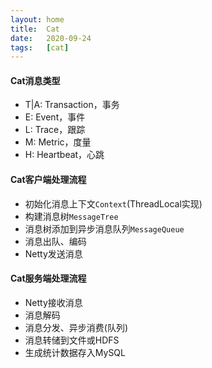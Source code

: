 ```yaml
---
layout: home
title:  Cat
date:   2020-09-24
tags:   [cat]
---
```


#### Cat消息类型

* T\|A: Transaction，事务
* E: Event，事件
* L: Trace，跟踪
* M: Metric，度量
* H: Heartbeat，心跳

#### Cat客户端处理流程

* 初始化消息上下文`Context`(ThreadLocal实现)
* 构建消息树`MessageTree`
* 消息树添加到异步消息队列`MessageQueue`
* 消息出队、编码
* Netty发送消息

#### Cat服务端处理流程

* Netty接收消息
* 消息解码
* 消息分发、异步消费(队列)
* 消息转储到文件或HDFS
* 生成统计数据存入MySQL
